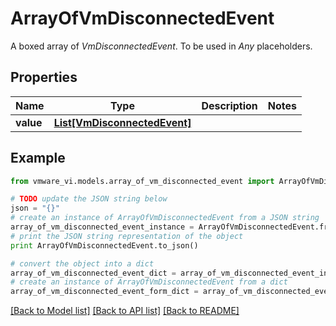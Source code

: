 # ArrayOfVmDisconnectedEvent

A boxed array of *VmDisconnectedEvent*. To be used in *Any* placeholders. 

## Properties
Name | Type | Description | Notes
------------ | ------------- | ------------- | -------------
**value** | [**List[VmDisconnectedEvent]**](VmDisconnectedEvent.md) |  | 

## Example

```python
from vmware_vi.models.array_of_vm_disconnected_event import ArrayOfVmDisconnectedEvent

# TODO update the JSON string below
json = "{}"
# create an instance of ArrayOfVmDisconnectedEvent from a JSON string
array_of_vm_disconnected_event_instance = ArrayOfVmDisconnectedEvent.from_json(json)
# print the JSON string representation of the object
print ArrayOfVmDisconnectedEvent.to_json()

# convert the object into a dict
array_of_vm_disconnected_event_dict = array_of_vm_disconnected_event_instance.to_dict()
# create an instance of ArrayOfVmDisconnectedEvent from a dict
array_of_vm_disconnected_event_form_dict = array_of_vm_disconnected_event.from_dict(array_of_vm_disconnected_event_dict)
```
[[Back to Model list]](../README.md#documentation-for-models) [[Back to API list]](../README.md#documentation-for-api-endpoints) [[Back to README]](../README.md)


